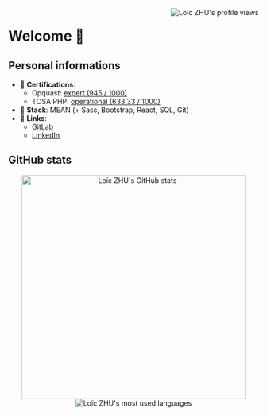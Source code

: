 <img align="right" src="https://komarev.com/ghpvc/?username=loiczhu&style=flat" alt="Loïc ZHU's profile views" />

# Welcome 👋

<!--
**LoicZHU/LoicZHU** is a ✨ _special_ ✨ repository because its `README.md` (this file) appears on your GitHub profile.

Here are some ideas to get you started:

- 🔭 I’m currently working on ...
- 🌱 I’m currently learning ...
- 👯 I’m looking to collaborate on ...
- 🤔 I’m looking for help with ...
- 💬 Ask me about ...
- 📫 How to reach me: ...
- 😄 Pronouns: ...
- ⚡ Fun fact: ...
-->

## Personal informations
- 📜 __Certifications__:
  - Opquast: [expert (945 / 1000)](https://directory.opquast.com/fr/certificat/XMWIV1/)
  - TOSA PHP: [operational (633.33 / 1000)](https://www.isograd.com/FR/verificationcertification.php?param=Uld2bStyVU1FdnRpVFJjZUNWczRxaUM2RHM5aWoyUUR4a1pjL080LzlwUy9aTTJOd3Q1R2ppdFQxMUJGZTFOSW1ObW1QSjI1YitUOFhEWGhCTStrVXc9PTo6LZ3BCjrP6koPvq126090aQ)
- 🧰 __Stack__: MEAN (+ Sass, Bootstrap, React, SQL, Git)
- 🔗 __Links__:
  - [GitLab](http://gitlab.com/LoicZHU)
  - [LinkedIn](http://linkedin.com/in/loiczhu)

## GitHub stats
<p align="center">
  <img align="center" width="450" src="https://github-readme-stats.vercel.app/api?username=loiczhu&count_private=true&show_icons=true&theme=dracula&include_all_commits" alt="Loïc ZHU's GitHub stats"/>

  <img align="center" src="https://github-readme-stats.vercel.app/api/top-langs/?username=loiczhu&langs_count=6&theme=dracula&layout=compact" alt="Loïc ZHU's most used languages" />
</p>
